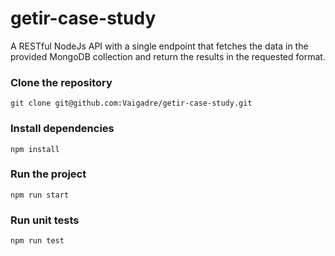 # getir-case-study

A RESTful NodeJs API with a single endpoint that fetches the data in the provided MongoDB collection and return the results in the requested format.

### Clone the repository

```
git clone git@github.com:Vaigadre/getir-case-study.git
```

### Install dependencies

```
npm install
```

### Run the project

```
npm run start
```

### Run unit tests

```
npm run test
```
